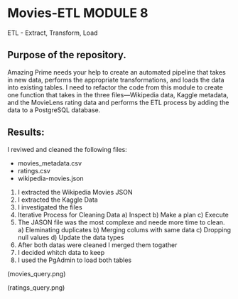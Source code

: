 # Movies-ETL MODULE 8
ETL - Extract, Transform, Load

## Purpose of the repository.
Amazing Prime needs your help to create an automated pipeline that takes in new data, performs the appropriate transformations, and loads the data into existing tables.
I need to refactor the code from this module to create one function that takes in the three files—Wikipedia data, Kaggle metadata, and the MovieLens rating data 
and performs the ETL process by adding the data to a PostgreSQL database.

## Results: 
I reviwed and cleaned the following files:
* movies_metadata.csv
* ratings.csv
* wikipedia-movies.json
1. I extracted the Wikipedia Movies JSON
2. I extracted the Kaggle Data
3. I investigated the files
4. Iterative Process for Cleaning Data
a) Inspect
b) Make a plan
c) Execute 
5. The JASON file was the most complexe and neede more time to clean.
a) Eleminating duplicates
b) Merging colums with same data
c) Dropping null values
d) Update the data types
6. After both datas were cleaned I merged them togather
7. I decided whitch data to keep
8. I used the PgAdmin to load both tables

(movies_query.png)

(ratings_query.png)

